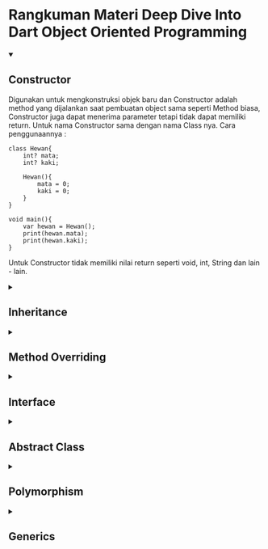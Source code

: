 # Rangkuman Materi Deep Dive Into Dart Object Oriented Programming

<details open>
<summary>

## Constructor

</summary>
Digunakan untuk mengkonstruksi objek baru dan Constructor adalah method yang dijalankan saat pembuatan object sama seperti Method biasa, Constructor juga dapat menerima parameter tetapi tidak dapat memiliki return. Untuk nama Constructor sama dengan nama Class nya. Cara penggunaannya : <br>

```
class Hewan{
    int? mata;
    int? kaki;

    Hewan(){
        mata = 0;
        kaki = 0;
    }
}

void main(){
    var hewan = Hewan();
    print(hewan.mata);
    print(hewan.kaki);
}
```

Untuk Constructor tidak memiliki nilai return seperti void, int, String dan lain - lain.

</details>

<details>
<summary>

## Inheritance

</summary>
Inheritance atau pewarisan adalah kemampuan membuat class baru dengan memanfaatkan class yang sudah ada, Inheritance bisa dibayangkan atau bisa dicontohkan seperti seorang anak yang mewarisi sifat dari orang tuanya dimana yang mewarisi sifatnya disebut dengan child class/kelas anak dan yang menuruni sifatnya disebut dengan super class/parent class yang bertujuan agar kemampuan calss yang sudah ada dapat dimiliki oleh class yang baru. Cara penggunaanny adalah dengan menambahkan extends saat membuat class baru : <br>

```
class Kambing extends Hewan{
    Kambing(){
        mata = 2;
        kaki = 4;
    }
}
```

Untuk pembuatan objek pada Inheritance sama seperti pembuatan objek biasa. Contoh : <br>

```
class Hewan{
    int? mata;
    int? kaki;
}

class Kambing extends Hewan{
    Kambing(){
        mata = 2;
        kaki = 4;
    }
}

void main(){
    var k1 = Kambing();
    print(k1.mata);     // Outputnya 2
    print(k1.kaki);     // Outputnya 4

    var h1 = Hewan();
    print(h1.mata);     // Outputnya 0
    print(h1.kaki);     // Outputnya 0
}
```

</details>

<details>
<summary>

## Method Overriding

</summary>
Method Overriding adalah kemampuan menulis ulang method yang sudah ada pada super-class/kelas induknya. Method Overriding bertujuan agar class memiliki method yang sama namun dengan proses yang berbeda. Ada beberapa hal yang perlu diperhatikan jika melakukan method overriding yaitu : <br>
1. Method overriding dilakukan pada class yang melakukan inheritance. <br>
2. Method sudah ada pada class induk. <br>
3. Method ditulis ulang seperti membuat method baru pada child-class/ class anak. <br>
4. Ditambahkan tanda @override di baris sebelum method dibuat. <br>

Contoh penggunaannya : <br>

```
class Hewan{
    reproduksi(){
        print('Tidak diketahui');
    }

    bernapas(){
        print('Tidak diketahui');
    }
}

class Kambing extends Hewan{
    @override
    reproduksi(){
        print('Melahirkan');
    }

    @override
    bernapas(){
        print('Paru - paru');
    }
}

void main(){
    var k1 = Kambing();
    k1.reproduksi();    // Output melahirkan
    k1.bernapas();      // Output paru - paru

    var h1 = Hewan();
    h1.reproduksi();     // Output Tidak diketahui
    h1.bernapas();      // Output Tidak diketahui
}
```

</details>

<details>
<summary>

## Interface

</summary>
Interface adalah class yang menunjukkan method apa saja yang terdapat di dalam atau di suatu class. Seluruh method yang terdapat di dalam Interface wajib di-override, Interface dapat digunakan dengan menggunakan implements. Cara menggunakan Interface yaitu, interface ini sekilas mirip dengan inheritance lalu pada class yang melakukan implements, wajib melakukan override semua method yang ada pada class induk. Contoh : <br>

```
class Hewan{
    reproduksi(){
        print('Tidak diketahui');
    }
    
    bernapas(){
        print('Tidak diketahui');
    }
}

class Kambing implements Hewan{
    @override
    reproduksi(){
        print('Melahirkan');
    }
    
    @override
    bernapas(){
        print('Paru - paru');
    }
}

void main(){
    var k1 = Kambing();
    k1.reproduksi();    // Output melahirkan
    k1.bernapas();      // Output paru - paru

    var h1 = Hewan();
    h1.reproduksi();     // Output Tidak diketahui
    h1.bernapas();      // Output Tidak diketahui
}
```

</details>

<details>
<summary>

## Abstract Class

</summary>
Abtract Class merupakan class abstract yang artinya hanya gambaran umum saja dari sebuah class dan tidak bisa dibuat sebagai objek secara langsung namun class ini dapat menurunkan semua property dan method yang dimiliki kelas tersebut dan semua method tidak harus di override. Cara penggunaanya : <br>

```
abstract class Hewan{
    reproduksi(){
        print('tdak diketahui');
    }
    
    bernapas(){
        print('tdak diketahui');
    }
}

class Kambing extends Hewan{
    @override
    reproduksi(){
        print('melahirkan');
    }
}

void main(){
    var k1 = Kambing();
    k1.reproduksi();
    k1.bernapas;

    // AKAN MENAMPILKAN ERROR
    var h1 = Hewan();
}
```

</details>

<details>
<summary>

## Polymorphism

</summary>
Kemampuan data objek berubah menjadi bentuk lain dan tipe data yang dapat digunakan adalah super class serta dapat dilakukan pada class dengan extends atau implements. Contoh penggunaannya adalah : <br>

```
class Hewan{
    reproduksi(){
        print('tdak diketahui');
    }
    
    bernapas(){
        print('tdak diketahui');
    }
}

class Kambing extends Hewan{
    @override
    reproduksi(){
        print('melahirkan');
    }
    
    @override
    bernapas(){
        print('paru - paru');
    }
}

class Kucing extends Hewan{
    @override
    reproduksi(){
        print('melahirkan');
    }

    @override
    bernapas(){
        print('paru - paru');
    }
}

void main(){
    Hewan k1 = Hewan();
    print(k1);      // Output Instance of Hewan

    k1 = Kambing();
    print(k1);      // Output Instance of Kambing
    k1.bernapas();  // Output paru - paru

    k1 = Kucing();
    print(k1);      // Output Instance of Kucing
    k1.bernapas();  // Output paru - paru
}
```

</details>

<details>
<summary>

## Generics

</summary>
Merupakan kemampuan untuk menambahkan parameter type pada class atau fungsi dengan parameter type ini dapat memberi kemampuan agar dapat menerima data dengan tipe data yang berbeda atau dengan tipe data yang kita inginkan. Tipe data yang diinginkan ditentukan saat membuat class atau menjalankan fungsi. Contoh penggunaannya : <br>

```
class Hadiah<T> {
    var isi;

    Hadiah (T i){
        isi = i;
    }
}
```

Contoh lain : <br>

```
class Hadiah<T> {
    var isi;

    Hadiah (T i){
        isi = i;
    }
}

void main(){
    var h1 = Hadiah<String>('mobil');
    print(h1.isi);      // Output mobil

    var h2 = Hadiah<int>(10);
    print(h2.isi);      // Output 10
}
```

Membuat fungsi dengan Generics yaitu : <br>

```
void cekTipe<T>(T data){
    print(data.runtimeType);
}

void main(){
    cekTipe<String>('satu');        // Output : String
    cekTipe<int>(1);                // Output : int
    cekTipe<bool>(true);            // Output : bool
}
```

</details>